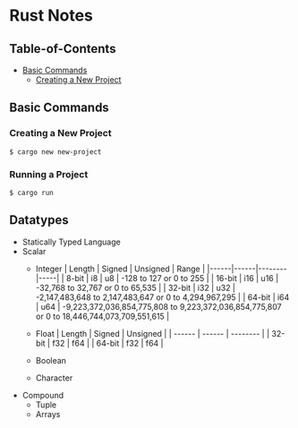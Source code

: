 # Rust Notes
## Table-of-Contents
- [Basic Commands](#basic-commands)
    - [Creating a New Project](#creating-a-new-project)

<a name="basic-commands"></a>
## Basic Commands

<a name="creating-a-new-project"></a>
### Creating a New Project
```
$ cargo new new-project
```

<a name="running-a-project"></a>
### Running a Project
```
$ cargo run
```

<a name="datatypes"></a>
## Datatypes
- Statically Typed Language
- Scalar
    - Integer
| Length | Signed | Unsigned | Range |
|------|------|--------|-----|
| 8-bit | i8 | u8 | -128 to 127 or 0 to 255 |
| 16-bit | i16 | u16 | -32,768 to 32,767 or 0 to 65,535 |
| 32-bit | i32 | u32 | -2,147,483,648 to 2,147,483,647 or 0 to 4,294,967,295 |
| 64-bit | i64 | u64 | -9,223,372,036,854,775,808 to 9,223,372,036,854,775,807 or 0 to 18,446,744,073,709,551,615 |

    - Float
    | Length | Signed | Unsigned |
    | ------ | ------ | -------- |
    | 32-bit | f32 | f64 |
    | 64-bit | f32 | f64 |
    
    - Boolean
    - Character
- Compound
    - Tuple
    - Arrays